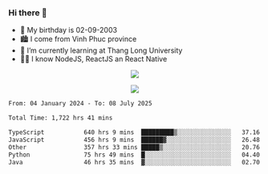### Hi there 👋
- 🎂 My birthday is 02-09-2003
- 🏙️ I come from Vinh Phuc province
- 🌱 I’m currently learning at Thang Long University
- 🧑‍💻 I know NodeJS, ReactJS an React Native
<p align="center"><img src="https://github-readme-stats.vercel.app/api?username=tmquang0209&show_icons=true&theme=gradient"></p>
<p align="center"><img src="https://github-readme-stats.vercel.app/api/top-langs/?username=tmquang0209&hide=scss,css&langs_count=10"></p>
<!--START_SECTION:waka-->

```txt
From: 04 January 2024 - To: 08 July 2025

Total Time: 1,722 hrs 41 mins

TypeScript           640 hrs 9 mins  █████████▒░░░░░░░░░░░░░░░   37.16 %
JavaScript           456 hrs 9 mins  ██████▓░░░░░░░░░░░░░░░░░░   26.48 %
Other                357 hrs 33 mins █████▒░░░░░░░░░░░░░░░░░░░   20.76 %
Python               75 hrs 49 mins  █░░░░░░░░░░░░░░░░░░░░░░░░   04.40 %
Java                 46 hrs 35 mins  ▓░░░░░░░░░░░░░░░░░░░░░░░░   02.70 %
```

<!--END_SECTION:waka-->
